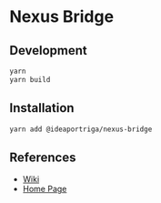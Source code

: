 # Nexus Bridge

## Development

```bash
yarn
yarn build
```

## Installation

```bash
yarn add @ideaportriga/nexus-bridge
```

## References

- [Wiki](https://github.com/ideaportriga/nexus-bridge/wiki)
- [Home Page](https://pro.ideaportriga.com/offers/siebel-nexus19)